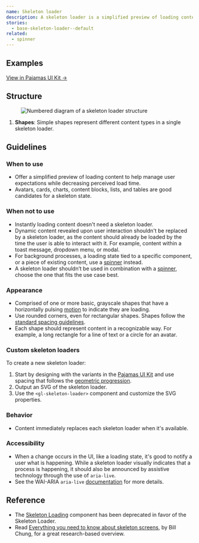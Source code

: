 ```yaml
---
name: Skeleton loader
description: A skeleton loader is a simplified preview of loading content.
stories:
  - base-skeleton-loader--default
related:
  - spinner
---
```


## Examples

<story-viewer story-name="base-skeleton-loader--default" title="Basic skeleton loader"></story-viewer>

<story-viewer story-name="base-skeleton-loader--with-custom-shapes" title="With custom shapes"></story-viewer>

[View in Pajamas UI Kit →](https://www.figma.com/file/qEddyqCrI7kPSBjGmwkZzQ/Component-library?node-id=2844%3A0)

## Structure

<figure class="figure" role="figure" aria-label="Skeleton loader structure">
  <img class="figure-img" src="/img/skeleton-loader-structure.svg" alt="Numbered diagram of a skeleton loader structure" role="img" />
</figure>

1. **Shapes**: Simple shapes represent different content types in a single skeleton loader.

## Guidelines

### When to use

- Offer a simplified preview of loading content to help manage user expectations while decreasing perceived load time.
- Avatars, cards, charts, content blocks, lists, and tables are good candidates for a skeleton state.

### When not to use

- Instantly loading content doesn't need a skeleton loader.
- Dynamic content revealed upon user interaction shouldn't be replaced by a skeleton loader, as the content should already be loaded by the time the user is able to interact with it. For example, content within a toast message, dropdown menu, or modal.
- For background processes, a loading state tied to a specific component, or a piece of existing content, use a [spinner](/components/spinner) instead.
- A skeleton loader shouldn’t be used in combination with a [spinner](/components/spinner), choose the one that fits the use case best.

### Appearance

- Comprised of one or more basic, grayscale shapes that have a horizontally pulsing [motion](/product-foundations/motion#skeleton-loading) to indicate they are loading.
- Use rounded corners, even for rectangular shapes. Shapes follow the [standard spacing guidelines](/product-foundations/spacing#standard-spacing-guidelines).
- Each shape should represent content in a recognizable way. For example, a long rectangle for a line of text or a circle for an avatar.

### Custom skeleton loaders

To create a new skeleton loader:

1. Start by designing with the variants in the [Pajamas UI Kit](https://www.figma.com/file/qEddyqCrI7kPSBjGmwkZzQ/Component-library?node-id=2844%3A27) and use spacing that follows the [geometric progression](/product-foundations/spacing#geometric-progression).
1. Output an SVG of the skeleton loader.
1. Use the `<gl-skeleton-loader>` component and customize the SVG properties.

### Behavior

- Content immediately replaces each skeleton loader when it's available.

### Accessibility

- When a change occurs in the UI, like a loading state, it's good to notify a user what is happening. While a skeleton loader visually indicates that a process is happening, it should also be announced by assistive technology through the use of `aria-live`.
- See the WAI-ARIA `aria-live` [documentation](https://www.w3.org/TR/wai-aria-1.1/#aria-live) for more details.

## Reference

- The [Skeleton Loading](https://gitlab-org.gitlab.io/gitlab-ui/?path=/story/base-skeleton-loading--default) component has been deprecated in favor of the Skeleton Loader.
- Read [Everything you need to know about skeleton screens](https://uxdesign.cc/what-you-should-know-about-skeleton-screens-a820c45a571a), by Bill Chung, for a great research-based overview.
